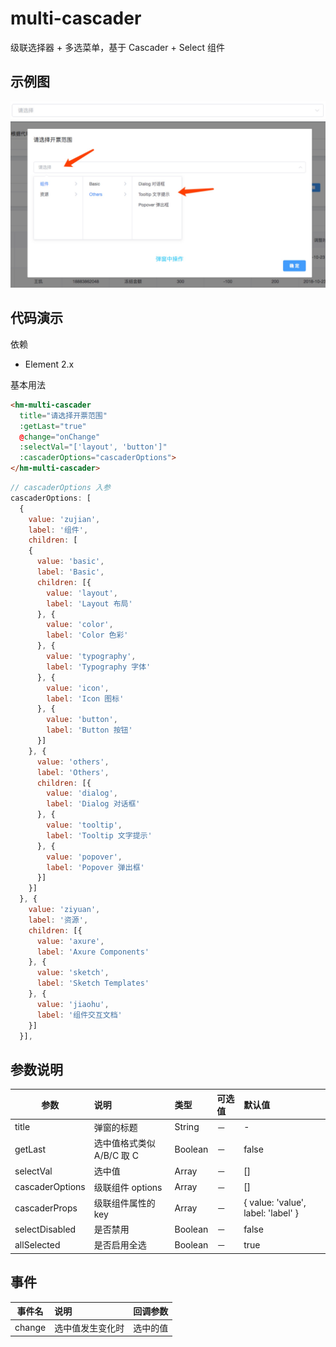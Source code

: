 # multi-cascader
级联选择器 + 多选菜单，基于 Cascader + Select 组件

## 示例图
![](../images/multi-cascader1.jpg)
![](../images/multi-cascader2.jpg)

## 代码演示
依赖
* Element 2.x

基本用法
```html
<hm-multi-cascader
  title="请选择开票范围"
  :getLast="true"
  @change="onChange"
  :selectVal="['layout', 'button']"
  :cascaderOptions="cascaderOptions">
</hm-multi-cascader>
```
```js
// cascaderOptions 入参
cascaderOptions: [
  {
    value: 'zujian',
    label: '组件',
    children: [
    {
      value: 'basic',
      label: 'Basic',
      children: [{
        value: 'layout',
        label: 'Layout 布局'
      }, {
        value: 'color',
        label: 'Color 色彩'
      }, {
        value: 'typography',
        label: 'Typography 字体'
      }, {
        value: 'icon',
        label: 'Icon 图标'
      }, {
        value: 'button',
        label: 'Button 按钮'
      }]
    }, {
      value: 'others',
      label: 'Others',
      children: [{
        value: 'dialog',
        label: 'Dialog 对话框'
      }, {
        value: 'tooltip',
        label: 'Tooltip 文字提示'
      }, {
        value: 'popover',
        label: 'Popover 弹出框'
      }]
    }]
  }, {
    value: 'ziyuan',
    label: '资源',
    children: [{
      value: 'axure',
      label: 'Axure Components'
    }, {
      value: 'sketch',
      label: 'Sketch Templates'
    }, {
      value: 'jiaohu',
      label: '组件交互文档'
    }]
  }],
```

## 参数说明
| 参数 | 说明 | 类型|  可选值 | 默认值 |
|-----|:----------|:------|:------------|:--------|
| title | 弹窗的标题 |  String | － | - |
| getLast | 选中值格式类似 A/B/C 取 C |  Boolean | － | false |
| selectVal | 选中值 |  Array | － | [] |
| cascaderOptions | 级联组件 options |  Array | － | [] |
| cascaderProps | 级联组件属性的 key |  Array | － | { value: 'value', label: 'label' } |
| selectDisabled | 是否禁用 |  Boolean | － |  false |
| allSelected | 是否启用全选 |  Boolean | － |   true |

## 事件
| 事件名 | 说明 | 回调参数|
|-----|:----------|:------|
| change | 选中值发生变化时 |  选中的值 |


